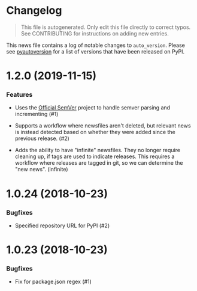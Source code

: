 # Changelog
> This file is autogenerated.
> Only edit this file directly to correct typos.
> See CONTRIBUTING for instructions on adding new entries.

This news file contains a log of notable changes to `auto_version`. Please see [pyautoversion](https://pypi.org/project/pyautoversion/#history>) for
a list of versions that have been released on PyPI.

[//]: # (begin_release_notes)

1.2.0 (2019-11-15)
==================

### Features

- Uses the [Official SemVer](https://pypi.org/project/semver) project to handle semver parsing and incrementing (#1)

- Supports a workflow where newsfiles aren't deleted, but relevant news is instead detected based on whether they were added since the previous release. (#2)

- Adds the ability to have "infinite" newsfiles. They no longer require cleaning up, if tags are used to indicate releases.
    This requires a workflow where releases are tagged in git, so we can determine the "new news". (infinite)


1.0.24 (2018-10-23)
===================

### Bugfixes

- Specified repository URL for PyPI (#2)


1.0.23 (2018-10-23)
===================

### Bugfixes

- Fix for package.json regex (#1)
